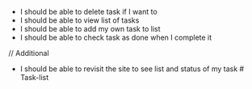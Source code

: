 - I should be able to delete task if I want to
- I should be able to view list of tasks
- I should be able to add my own task to list
- I should be able to check task as done when I complete it

// Additional

- I should be able to revisit the site to see list and status of my task
#   T a s k - l i s t  
 